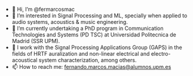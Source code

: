 - 👋 Hi, I’m @fermarcosmac
- 👀 I’m interested in  Signal Processing and ML, specially when applied to audio systems, acoustics & music engineering.
- 🌱 I’m currently undertaking a PhD program in Communication Technologies and Systems (PD TSC) at Universidad Politecnica de Madrid (SSR UPM).
- 💞️ I work with the Signal Processing Applications Group (GAPS) in the fields of HRTF auralization and non-linear electrical and electro-acoustical system characterization, among others.
- 📫 How to reach me: fernando.marcos.macias@alumnos.upm.es

<!---
fermarcosmac/fermarcosmac is a ✨ special ✨ repository because its `README.md` (this file) appears on your GitHub profile.
You can click the Preview link to take a look at your changes.
--->
